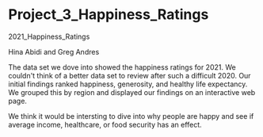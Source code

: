# Project_3_Happiness_Ratings
2021_Happiness_Ratings

Hina Abidi and Greg Andres

The data set we dove into showed the happiness ratings for 2021.  We couldn't think of a better data set to review after such a difficult 2020.  Our initial findings ranked happiness, generosity, and healthy life expectancy.  We grouped this by region and displayed our findings on an interactive web page.

We think it would be intersting to dive into why people are happy and see if average income, healthcare, or food security has an effect.